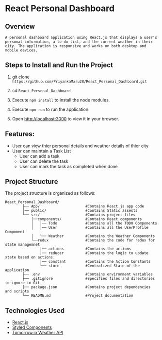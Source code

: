 # React Personal Dashboard

## Overview

    A personal dashboard application using React.js that displays a user's personal information, a to-do list, and the current weather in their city. The application is responsive and works on both desktop and mobile devices.

## Steps to Install and Run the Project

1. git clone `https://github.com/PriyankaMaru28/React_Personal_Dashboard.git`

2. cd `React_Personal_Dashboard`

3. Execute `npm install` to install the node modules.

4. Execute `npm run` to run the application.

5. Open [http://localhost:3000](http://localhost:3000) to view it in your browser.

## Features:

- User can view thier personal details and weather details of thier city
- User can maintain a Task List
  - User can add a task
  - User can delete the task
  - User can mark the task as completed when done

## Project Structure

The project structure is organized as follows:

    React_Personal_Dashboard/
            ├── App/                     #Contains React.js app code
            │── public/                  #Contains Static assests
            └── src/                     #Contains project files
                │──components/           #Contains React components
                │   │── Todo             #Contains all the TODO Components
                │   │── User             #Contains all the UserProfile Component
                │   └── Weather          #Contains the Weather Components
                └──redux                 #Contains the code for redux for state managemnet
                    │── actions          #Contains the actions
                    │── reducer          #Contains the logic to update state based on actions.
                    │── constant         #Contains the Action Constants
                    └── store            #Centralized State of the application
            ├── .env                     #Contains environment variables
            ├── .gitignore               #Specifies files and directories to ignore in Git
            ├── package.json             #Contains project dependencies and scripts
            └── README.md                #Project documentation

## Technologies Used

- [React.js](https://react.dev/)
- [Styled Components](https://styled-components.com/docs)
- [Tomorrow.io Weather API](https://docs.tomorrow.io/reference/weather-forecast)
